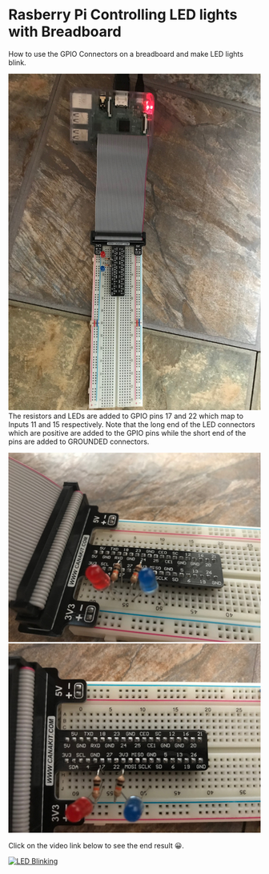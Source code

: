 # Rasberry Pi Controlling LED lights with Breadboard

How to use the GPIO Connectors on a breadboard and make LED lights blink.

![Rasberry PI Breadboard Connection](images/pi_breadboard.jpg?raw=true "Rasberry PI Breadboard Connection")
The resistors and LEDs are added to GPIO pins 17 and 22 which map to Inputs 11 and 15 respectively. Note that the long end of the LED connectors which are positive are added to the GPIO pins while the short end of the pins are added to GROUNDED connectors.

![LED Breadboard Connection](images/breadboard_connections_1.jpg?raw=true "LED Breadboard Connection")
![LED Breadboard Connection](images/breadboard_connections_2.jpg?raw=true "LED Breadboard Connection")

Click on the video link below to see the end result 😀.

[![LED Blinking](https://img.youtube.com/vi/eAZ-myLdWSg/0.jpg)](https://www.youtube.com/watch?v=eAZ-myLdWSg)
